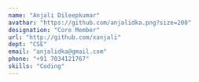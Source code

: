 ```yaml
---
name: "Anjali Dileepkumar"
avathar: "https://github.com/anjalidka.png?size=200"
designation: "Core Member"
url: "http://github.com/xanjali"
dept: "CSE"
email: "anjalidka@gmail.com"
phone: "+91 7034121767"
skills: "Coding"
---
```


